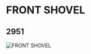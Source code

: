 # FRONT SHOVEL
## 2951
![FRONT SHOVEL](https://lc-www-live-s.legocdn.com/media/bricks/5/2/4288259.jpg)